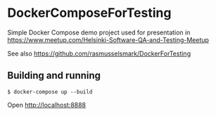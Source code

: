 # DockerComposeForTesting

Simple Docker Compose demo project used for presentation in <https://www.meetup.com/Helsinki-Software-QA-and-Testing-Meetup>

See also <https://github.com/rasmusselsmark/DockerForTesting>

## Building and running

```
$ docker-compose up --build
```

Open <http://localhost:8888>
